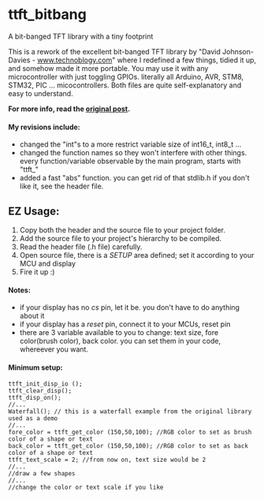 # ttft_bitbang
 A bit-banged TFT library with a tiny footprint

This is a rework of the excellent bit-banged TFT library by "David Johnson-Davies - www.technoblogy.com" where I redefined a few things, tidied it up, and somehow made it more portable. You may use it with any microcontroller with just toggling GPIOs. literally all Arduino, AVR, STM8, STM32, PIC ... micocontrollers. Both files are quite self-explanatory and easy to understand.

**For more info, read the [original post](http://www.technoblogy.com/show?3WAI).**

#### My revisions include:
- changed the "int"s to a more restrict variable size of int16_t, int8_t ...
- changed the function names so they won't interfere with other things. 
  every function/variable observable by the main program, starts with "ttft_"
- added a fast "abs" function. you can get rid of that stdlib.h if you don't like it, see the header file.

## EZ Usage:
1. Copy both the header and the source file to your project folder.
2. Add the source file to your project's hierarchy to be compiled.
3. Read the header file (.h file) carefully.
4. Open source file, there is a *SETUP* area defined; set it according to your MCU and display
5. Fire it up :)

#### Notes:
- if your display has no *cs* pin, let it be. you don't have to do anything about it
- if your display has a *reset* pin, connect it to your MCUs, reset pin
- there are 3 variable available to you to change: text size, fore color(brush color), back color. you can set them in your code, whereever you want.

#### Minimum setup:
```
ttft_init_disp_io ();
ttft_clear_disp();
ttft_disp_on();
//...
Waterfall(); // this is a waterfall example from the original library used as a demo
//...
fore_color = ttft_get_color (150,50,100); //RGB color to set as brush color of a shape or text
back_color = ttft_get_color (150,50,100); //RGB color to set as back color of a shape or text
ttft_text_scale = 2; //from now on, text size would be 2
//...
//draw a few shapes
//...
//change the color or text scale if you like
```